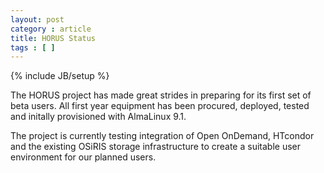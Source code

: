 ```yaml
---
layout: post
category : article 
title: HORUS Status
tags : [ ]
---
```

{% include JB/setup %}

The HORUS project has made great strides in preparing for its first set of beta users.   All first year equipment has been procured, deployed, tested and initally provisioned with AlmaLinux 9.1.

<!--excerpt-->

The project is currently testing integration of Open OnDemand, HTcondor and the existing OSiRIS storage infrastructure to create a suitable user environment for our planned users.

